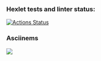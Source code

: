 ### Hexlet tests and linter status:
[![Actions Status](https://github.com/bekkerjul/python-project-50/actions/workflows/hexlet-check.yml/badge.svg)](https://github.com/bekkerjul/python-project-50/actions)

### Asciinems
<a href="https://asciinema.org/a/eR4Bd0UEq1LpZMSovpBsClgnn" target="_blank"><img src="https://asciinema.org/a/eR4Bd0UEq1LpZMSovpBsClgnn.svg" /></a>

